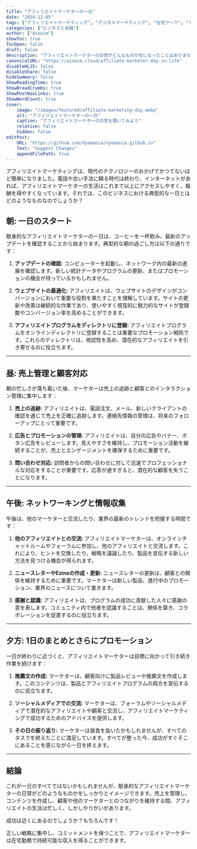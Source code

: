 ```yaml
---
title: "アフィリエイトマーケターの一日"
date: "2024-12-05"
tags: ["アフィリエイトマーケティング", "デジタルマーケティング", "在宅ワーク", "マーケティングデー", "アフィリエイトのコツ"]
categories: ["ビジネスと金融"]
author: ["Aixwim"]
showToc: true
TocOpen: false
draft: false
description: "アフィリエイトマーケターの日常がどんなものか気になったことはありませんか？こちらでは、献身的なアフィリエイトマーケターの日々のルーチンを覗いてみましょう。"
canonicalURL: "https://aixwim.cloud/affiliate-marketer-day-in-life"
disableHLJS: false
disableShare: false
hideSummary: false
ShowReadingTime: true
ShowBreadCrumbs: true
ShowPostNavLinks: true
ShowWordCount: true
cover:
    image: "/images/featured/affiliate-marketing-day.webp"
    alt: "アフィリエイトマーケターの一日"
    caption: "アフィリエイトマーケターの日常を覗いてみよう"
    relative: false
    hidden: false
editPost:
    URL: "https://github.com/Xyomania/xyomania.github.io"
    Text: "Suggest Changes"
    appendFilePath: true
---
```


アフィリエイトマーケティングは、現代のテクノロジーのおかげでかつてないほど簡単になりました。電話や古い手法に頼る時代は終わり、インターネットがあれば、アフィリエイトマーケターの生活はこれまで以上にアクセスしやすく、報酬を得やすくなっています。それでは、このビジネスにおける典型的な一日とはどのようなものなのでしょうか？

<!--more-->

## 朝: 一日のスタート

献身的なアフィリエイトマーケターの一日は、コーヒーを一杯飲み、最新のアップデートを確認することから始まります。典型的な朝の過ごし方は以下の通りです：

1. **アップデートの確認:** コンピューターを起動し、ネットワーク内の最新の進展を確認します。新しい統計データやプログラムの更新、またはプロモーションの機会が待っているかもしれません。

2. **ウェブサイトの最適化:** アフィリエイトは、ウェブサイトのデザインがコンバージョンにおいて重要な役割を果たすことを理解しています。サイトの更新や改善は継続的な作業であり、使いやすく視覚的に魅力的なサイトが登録数やコンバージョン率を高めることができます。

3. **アフィリエイトプログラムをディレクトリに登録:** アフィリエイトプログラムをオンラインディレクトリに登録することは重要なプロモーション戦術です。これらのディレクトリは、視認性を高め、潜在的なアフィリエイトを引き寄せるのに役立ちます。

---

## 昼: 売上管理と顧客対応

朝の忙しさが落ち着いた後、マーケターは売上の追跡と顧客とのインタラクション管理に集中します：

1. **売上の追跡:** アフィリエイトは、電話注文、メール、新しいクライアントの確認を通じて売上を正確に追跡します。連絡先情報の管理は、将来のフォローアップにとって重要です。

2. **広告とプロモーションの管理:** アフィリエイトは、自分の広告やバナー、ボタン広告をレビューします。見えやすさを維持し、プロモーション活動を継続することが、売上とエンゲージメントを確保するために重要です。

3. **問い合わせ対応:** 訪問者からの問い合わせに対して迅速でプロフェッショナルな対応をすることが重要です。応答が遅すぎると、潜在的な顧客を失うことになります。

---

## 午後: ネットワーキングと情報収集

午後は、他のマーケターと交流したり、業界の最新のトレンドを把握する時間です：

1. **他のアフィリエイトとの交流:** アフィリエイトマーケターは、オンラインチャットルームやフォーラムに参加し、他のアフィリエイトと交流します。これにより、ヒントを交換したり、戦略を議論したり、製品を宣伝する新しい方法を見つける機会が得られます。

2. **ニュースレターやEzineの作成・更新:** ニュースレターの更新は、顧客との関係を維持するために重要です。マーケターは新しい製品、進行中のプロモーション、業界のニュースについて書きます。

3. **感謝と認識:** アフィリエイトは、プログラムの成功に貢献した人々に感謝の意を表します。コミュニティ内で他者を認識することは、関係を築き、コラボレーションを促進するのに役立ちます。

---

## 夕方: 1日のまとめとさらにプロモーション

一日が終わりに近づくと、アフィリエイトマーケターは目標に向かって引き続き作業を続けます：

1. **推薦文の作成:** マーケターは、顧客向けに製品レビューや推薦文を作成します。このコンテンツは、製品とアフィリエイトプログラムの両方を宣伝するのに役立ちます。

2. **ソーシャルメディアでの交流:** マーケターは、フォーラムやソーシャルメディアで潜在的なアフィリエイトや顧客と交流し、アフィリエイトマーケティングで成功するためのアドバイスを提供します。

3. **その日の振り返り:** マーケターは昼食を抜いたかもしれませんが、すべてのタスクを終えたことに満足しています。すべてが整った今、成功がすぐそこにあることを感じながら一日を終えます。

---

## 結論

これが一日のすべてではないかもしれませんが、献身的なアフィリエイトマーケターの日常がどのようなものかをしっかりとイメージできます。売上を管理し、コンテンツを作成し、顧客や他のマーケターとのつながりを維持する間、アフィリエイトの生活は忙しく、しかしやりがいがあります。

成功は近くにあるのでしょうか？もちろんです！

正しい戦略に集中し、コミットメントを保つことで、アフィリエイトマーケターは在宅勤務で持続可能な収入を得ることができます。
